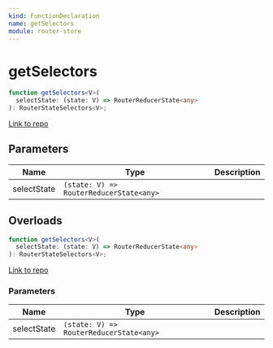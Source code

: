 ```yaml
---
kind: FunctionDeclaration
name: getSelectors
module: router-store
---
```


# getSelectors

```ts
function getSelectors<V>(
  selectState: (state: V) => RouterReducerState<any>
): RouterStateSelectors<V>;
```

[Link to repo](https://github.com/ngrx/platform/blob/master/modules/router-store/src/router_selectors.ts#L8-L63)

## Parameters

| Name        | Type                                    | Description |
| ----------- | --------------------------------------- | ----------- |
| selectState | `(state: V) => RouterReducerState<any>` |             |

## Overloads

```ts
function getSelectors<V>(
  selectState: (state: V) => RouterReducerState<any>
): RouterStateSelectors<V>;
```

[Link to repo](https://github.com/ngrx/platform/blob/master/modules/router-store/src/router_selectors.ts#L5-L7)

### Parameters

| Name        | Type                                    | Description |
| ----------- | --------------------------------------- | ----------- |
| selectState | `(state: V) => RouterReducerState<any>` |             |

